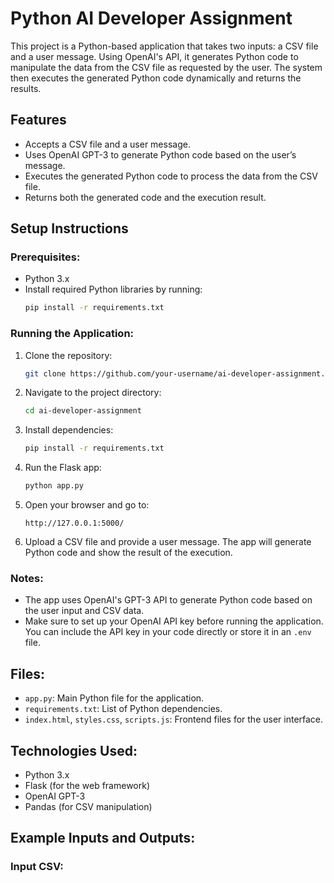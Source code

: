 # Python AI Developer Assignment

This project is a Python-based application that takes two inputs: a CSV file and a user message. Using OpenAI's API, it generates Python code to manipulate the data from the CSV file as requested by the user. The system then executes the generated Python code dynamically and returns the results.

## Features
- Accepts a CSV file and a user message.
- Uses OpenAI GPT-3 to generate Python code based on the user’s message.
- Executes the generated Python code to process the data from the CSV file.
- Returns both the generated code and the execution result.

## Setup Instructions

### Prerequisites:
- Python 3.x
- Install required Python libraries by running:
    ```bash
    pip install -r requirements.txt
    ```

### Running the Application:
1. Clone the repository:
    ```bash
    git clone https://github.com/your-username/ai-developer-assignment.git
    ```

2. Navigate to the project directory:
    ```bash
    cd ai-developer-assignment
    ```

3. Install dependencies:
    ```bash
    pip install -r requirements.txt
    ```

4. Run the Flask app:
    ```bash
    python app.py
    ```

5. Open your browser and go to:
    ```
    http://127.0.0.1:5000/
    ```

6. Upload a CSV file and provide a user message. The app will generate Python code and show the result of the execution.

### Notes:
- The app uses OpenAI's GPT-3 API to generate Python code based on the user input and CSV data.
- Make sure to set up your OpenAI API key before running the application. You can include the API key in your code directly or store it in an `.env` file.
  
## Files:
- `app.py`: Main Python file for the application.
- `requirements.txt`: List of Python dependencies.
- `index.html`, `styles.css`, `scripts.js`: Frontend files for the user interface.

## Technologies Used:
- Python 3.x
- Flask (for the web framework)
- OpenAI GPT-3
- Pandas (for CSV manipulation)

## Example Inputs and Outputs:
### Input CSV:
